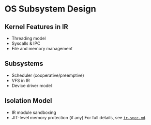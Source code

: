 # OS Subsystem Design

## Kernel Features in IR
- Threading model
- Syscalls & IPC
- File and memory management

## Subsystems
- Scheduler (cooperative/preemptive)
- VFS in IR
- Device driver model

## Isolation Model
- IR module sandboxing
- JIT-level memory protection (if any)
For full details, see [`ir-spec.md`](ir-spec.md).
